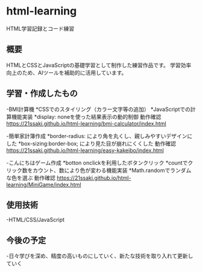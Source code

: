 # html-learning
HTML学習記録とコード練習

## 概要
HTMLとCSSとJavaScriptの基礎学習として制作した練習作品です。
学習効率向上のため、AIツールを補助的に活用しています。

## 学習・作成したもの
-BMI計算機
 *CSSでのスタイリング（カラー文字等の追加） 
 *JavaScriptでの計算機能実装 
 *display: noneを使った結果表示の動的制御
動作確認
https://21ssaki.github.io/html-learning/bmi-calculator/index.html

-簡単家計簿作成 
 *border-radius: により角を丸くし、親しみやすいデザインにした
 *box-sizing:border-box; により見た目が崩れにくくした
動作確認
 https://21ssaki.github.io/html-learning/easy-kakeibo/index.html
 
-こんにちはゲーム作成
 *botton onclickを利用したボタンクリック
 *countでクリック数をカウント、数により色が変わる機能実装
 *Math.randomでランダムな色を選ぶ
動作確認
 https://21ssaki.github.io/html-learning/MiniGame/index.html

## 使用技術
-HTML/CSS/JavaScript

## 今後の予定
-日々学びを深め、精度の高いものにしていく、新たな技術を取り入れて更新していく

